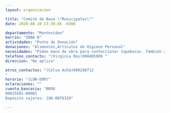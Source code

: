 ```yaml
---
layout: organizacion

title: "Comité de Base \"Municipales\""
date: 2020-08-10 23:30:45 -0300

departamento: "Montevideo"
barrio: "ZONA B"
actividades: "Punto de Donación"
donaciones: "Alimentos,Artículos de Higiene Personal"
necesidades: "Piden mano de obra para confeccionar tapabocas. También aceptan apoyo económico"
telefono_contacto: "(Virginia Ros)098405089 "
direccion: "No aplica"

otros_contactos: "(Celsa Achá)099290712
"
horario: "(LUN-DOM)"
aclaraciones: ""
cuenta_bancaria: "BROU
00835501-00001
Depósito cajeros: 196-0076329"

---
```

